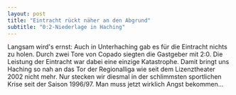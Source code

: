 ```yaml
---
layout: post
title: "Eintracht rückt näher an den Abgrund"
subtitle: "0:2-Niederlage in Haching"
---
```


Langsam wird's ernst: Auch in Unterhaching gab es für die Eintracht nichts zu holen. Durch zwei Tore von Copado siegten die Gastgeber mit 2:0. Die Leistung der Eintracht war dabei eine einzige Katastrophe. Damit bringt uns Haching so nah an das Tor der Regionalliga wie seit dem Lizenztheater 2002 nicht mehr. Nur stecken wir diesmal in der schlimmsten sportlichen Krise seit der Saison 1996/97. Man muss jetzt wirklich Angst bekommen...


